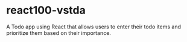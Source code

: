 # react100-vstda
A Todo app using React that allows users to enter their todo items and prioritize them based on their importance.
